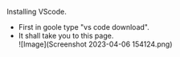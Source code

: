 Installing VScode. <br />
 - First in goole type "vs code download".<br />
 - It shall take you to this page. <br />
![Image](Screenshot 2023-04-06 154124.png)
